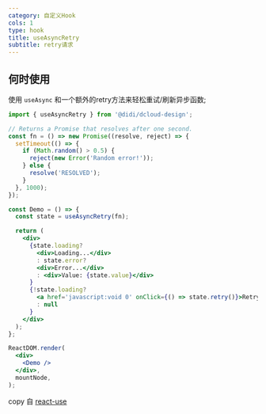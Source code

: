 ```yaml
---
category: 自定义Hook
cols: 1
type: hook
title: useAsyncRetry
subtitle: retry请求
---
```


## 何时使用

使用 `useAsync` 和一个额外的retry方法来轻松重试/刷新异步函数;


```jsx
import { useAsyncRetry } from '@didi/dcloud-design';

// Returns a Promise that resolves after one second.
const fn = () => new Promise((resolve, reject) => {
  setTimeout(() => {
    if (Math.random() > 0.5) {
      reject(new Error('Random error!'));
    } else {
      resolve('RESOLVED');
    }
  }, 1000);
});

const Demo = () => {
  const state = useAsyncRetry(fn);

  return (
    <div>
      {state.loading?
        <div>Loading...</div>
        : state.error?
        <div>Error...</div>
        : <div>Value: {state.value}</div>
      }
      {!state.loading?
        <a href='javascript:void 0' onClick={() => state.retry()}>Retry</a>
        : null
      }
    </div>
  );
};

ReactDOM.render(
  <div>
    <Demo />
  </div>,
  mountNode,
);
```

copy 自 [react-use](https://github.com/streamich/react-use/blob/master/docs/useAsyncRetry.md)
